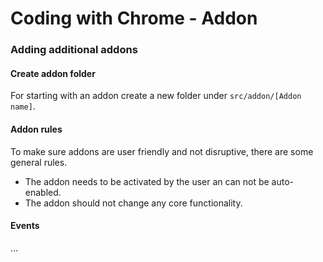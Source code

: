 Coding with Chrome - Addon
======================================

### Adding additional addons

#### Create addon folder
For starting with an addon create a new folder under `src/addon/[Addon name]`.

#### Addon rules
To make sure addons are user friendly and not disruptive, there are some
general rules.

* The addon needs to be activated by the user an can not be auto-enabled.
* The addon should not change any core functionality.

#### Events
...